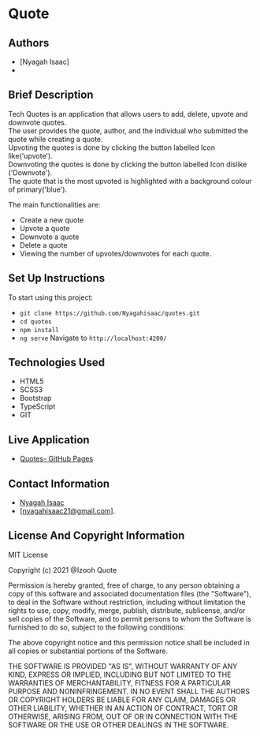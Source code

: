 


# Quote

## Authors 

* [Nyagah Isaac]
* 
## Brief Description

Tech Quotes is an application that allows users to add, delete, upvote and downvote quotes.<br>
The user provides the quote, author, and the individual who submitted the quote while creating a quote.<br>
Upvoting the quotes is done by clicking the button labelled Icon like('upvote'). <br>
Downvoting the quotes is done by clicking the button labelled Icon dislike ('Downvote').<br> 
The quote that is the most upvoted is highlighted with a background colour of primary('blue').<br>

The main functionalities are:<br>
* Create a new quote
* Upvote a quote
* Downvote a quote
* Delete a quote
* Viewing the number of upvotes/downvotes for each quote.



## Set Up Instructions 

To start using this project:

* `git clone https://github.com/Nyagahisaac/quotes.git`
* `cd quotes`
* `npm install `
* `ng serve` Navigate to `http://localhost:4200/`

## Technologies Used

* HTML5
* SCSS3
* Bootstrap
* TypeScript
* GIT

## Live Application

* [Quotes- GitHub Pages](https://nyagahisaac.github.io/Quote../)

## Contact Information

* [Nyagah Isaac](mailto:nyagahisaac21@gmail.com?subject=[GitHub]%20Private%20and%20Confidential)
* [nyagahisaac21@gmail.com].

## License And Copyright Information

MIT License

Copyright (c) 2021 @Izooh Quote

Permission is hereby granted, free of charge, to any person obtaining a copy of this software and associated documentation files (the "Software"), to deal in the Software without restriction, including without limitation the rights to use, copy, modify, merge, publish, distribute, sublicense, and/or sell copies of the Software, and to permit persons to whom the Software is furnished to do so, subject to the following conditions:

The above copyright notice and this permission notice shall be included in all copies or substantial portions of the Software.

THE SOFTWARE IS PROVIDED "AS IS", WITHOUT WARRANTY OF ANY KIND, EXPRESS OR IMPLIED, INCLUDING BUT NOT LIMITED TO THE WARRANTIES OF MERCHANTABILITY, FITNESS FOR A PARTICULAR PURPOSE AND NONINFRINGEMENT. IN NO EVENT SHALL THE AUTHORS OR COPYRIGHT HOLDERS BE LIABLE FOR ANY CLAIM, DAMAGES OR OTHER LIABILITY, WHETHER IN AN ACTION OF CONTRACT, TORT OR OTHERWISE, ARISING FROM, OUT OF OR IN CONNECTION WITH THE SOFTWARE OR THE USE OR OTHER DEALINGS IN THE SOFTWARE.
